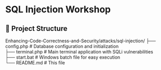 # SQL Injection Workshop

## 📁 Project Structure
Enhancing-Code-Correctness-and-Security/attacks/sql-injection/ 
├── config.php       # Database configuration and initialization  
├── terminal.php     # Main terminal application with SQLi vulnerabilities  
├── start.bat        # Windows batch file for easy execution  
└── README.md        # This file
